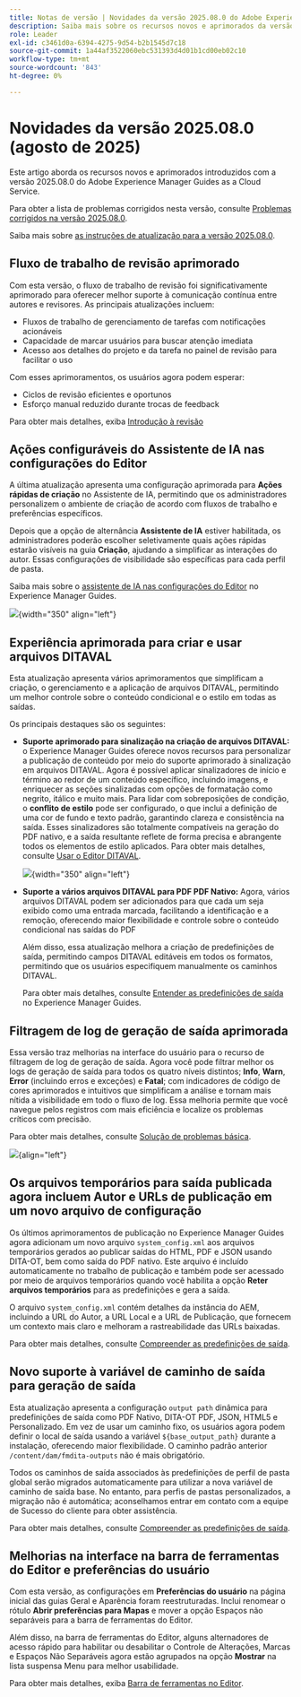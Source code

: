 ```yaml
---
title: Notas de versão | Novidades da versão 2025.08.0 do Adobe Experience Manager Guides
description: Saiba mais sobre os recursos novos e aprimorados da versão 2025.08.0 do Adobe Experience Manager Guides
role: Leader
exl-id: c3461d0a-6394-4275-9d54-b2b1545d7c18
source-git-commit: 1a44af3522060ebc531393d4d01b1cd00eb02c10
workflow-type: tm+mt
source-wordcount: '843'
ht-degree: 0%

---
```


# Novidades da versão 2025.08.0 (agosto de 2025)

Este artigo aborda os recursos novos e aprimorados introduzidos com a versão 2025.08.0 do Adobe Experience Manager Guides as a Cloud Service.

Para obter a lista de problemas corrigidos nesta versão, consulte [Problemas corrigidos na versão 2025.08.0](fixed-issues-2025-08-0.md).

Saiba mais sobre [as instruções de atualização para a versão 2025.08.0](../release-info/upgrade-instructions-2025-08-0.md).


## Fluxo de trabalho de revisão aprimorado

Com esta versão, o fluxo de trabalho de revisão foi significativamente aprimorado para oferecer melhor suporte à comunicação contínua entre autores e revisores. As principais atualizações incluem:

- Fluxos de trabalho de gerenciamento de tarefas com notificações acionáveis
- Capacidade de marcar usuários para buscar atenção imediata
- Acesso aos detalhes do projeto e da tarefa no painel de revisão para facilitar o uso

Com esses aprimoramentos, os usuários agora podem esperar:

- Ciclos de revisão eficientes e oportunos
- Esforço manual reduzido durante trocas de feedback

Para obter mais detalhes, exiba [Introdução à revisão](../user-guide/review.md)

## Ações configuráveis do Assistente de IA nas configurações do Editor

A última atualização apresenta uma configuração aprimorada para **Ações rápidas de criação** no Assistente de IA, permitindo que os administradores personalizem o ambiente de criação de acordo com fluxos de trabalho e preferências específicos.

Depois que a opção de alternância **Assistente de IA** estiver habilitada, os administradores poderão escolher seletivamente quais ações rápidas estarão visíveis na guia **Criação**, ajudando a simplificar as interações do autor. Essas configurações de visibilidade são específicas para cada perfil de pasta.

Saiba mais sobre o [assistente de IA nas configurações do Editor](../cs-install-guide/workspace-settings.md#general) no Experience Manager Guides.

![](assets/authoring-quick-actions.png){width="350" align="left"}


## Experiência aprimorada para criar e usar arquivos DITAVAL

Esta atualização apresenta vários aprimoramentos que simplificam a criação, o gerenciamento e a aplicação de arquivos DITAVAL, permitindo um melhor controle sobre o conteúdo condicional e o estilo em todas as saídas.

Os principais destaques são os seguintes:

- **Suporte aprimorado para sinalização na criação de arquivos DITAVAL:** o Experience Manager Guides oferece novos recursos para personalizar a publicação de conteúdo por meio do suporte aprimorado à sinalização em arquivos DITAVAL. Agora é possível aplicar sinalizadores de início e término ao redor de um conteúdo específico, incluindo imagens, e enriquecer as seções sinalizadas com opções de formatação como negrito, itálico e muito mais. Para lidar com sobreposições de condição, o **conflito de estilo** pode ser configurado, o que inclui a definição de uma cor de fundo e texto padrão, garantindo clareza e consistência na saída. Esses sinalizadores são totalmente compatíveis na geração do PDF nativo, e a saída resultante reflete de forma precisa e abrangente todos os elementos de estilo aplicados.
Para obter mais detalhes, consulte [Usar o Editor DITAVAL](../user-guide/ditaval-editor.md).

  ![](assets/ditaval-flag-style-new.png){width="350" align="left"}

- **Suporte a vários arquivos DITAVAL para PDF PDF Nativo:** Agora, vários arquivos DITAVAL podem ser adicionados para que cada um seja exibido como uma entrada marcada, facilitando a identificação e a remoção, oferecendo maior flexibilidade e controle sobre o conteúdo condicional nas saídas do PDF

  Além disso, essa atualização melhora a criação de predefinições de saída, permitindo campos DITAVAL editáveis em todos os formatos, permitindo que os usuários especifiquem manualmente os caminhos DITAVAL.

  Para obter mais detalhes, consulte [Entender as predefinições de saída](../user-guide/generate-output-understand-presets.md) no Experience Manager Guides.

## Filtragem de log de geração de saída aprimorada

Essa versão traz melhorias na interface do usuário para o recurso de filtragem de log de geração de saída. Agora você pode filtrar melhor os logs de geração de saída para todos os quatro níveis distintos; **Info**, **Warn**, **Error** (incluindo erros e exceções) e **Fatal**; com indicadores de código de cores aprimorados e intuitivos que simplificam a análise e tornam mais nítida a visibilidade em todo o fluxo de log. Essa melhoria permite que você navegue pelos registros com mais eficiência e localize os problemas críticos com precisão.

Para obter mais detalhes, consulte [Solução de problemas básica](../user-guide/generate-output-basic-troubleshooting.md).

![](./assets/log-file-new.png){align="left"}


## Os arquivos temporários para saída publicada agora incluem Autor e URLs de publicação em um novo arquivo de configuração

Os últimos aprimoramentos de publicação no Experience Manager Guides agora adicionam um novo arquivo `system_config.xml` aos arquivos temporários gerados ao publicar saídas do HTML, PDF e JSON usando DITA-OT, bem como saída do PDF nativo. Este arquivo é incluído automaticamente no trabalho de publicação e também pode ser acessado por meio de arquivos temporários quando você habilita a opção **Reter arquivos temporários** para as predefinições e gera a saída.

O arquivo `system_config.xml` contém detalhes da instância do AEM, incluindo a URL do Autor, a URL Local e a URL de Publicação, que fornecem um contexto mais claro e melhoram a rastreabilidade das URLs baixadas.

Para obter mais detalhes, consulte [Compreender as predefinições de saída](../user-guide/generate-output-understand-presets.md).

## Novo suporte à variável de caminho de saída para geração de saída

Esta atualização apresenta a configuração `output path` dinâmica para predefinições de saída como PDF Nativo, DITA-OT PDF, JSON, HTML5 e Personalizado. Em vez de usar um caminho fixo, os usuários agora podem definir o local de saída usando a variável `${base_output_path}` durante a instalação, oferecendo maior flexibilidade. O caminho padrão anterior `/content/dam/fmdita-outputs` não é mais obrigatório.

Todos os caminhos de saída associados às predefinições de perfil de pasta global serão migrados automaticamente para utilizar a nova variável de caminho de saída base. No entanto, para perfis de pastas personalizados, a migração não é automática; aconselhamos entrar em contato com a equipe de Sucesso do cliente para obter assistência.

Para obter mais detalhes, consulte [Compreender as predefinições de saída](../user-guide/generate-output-understand-presets.md).

## Melhorias na interface na barra de ferramentas do Editor e preferências do usuário

Com esta versão, as configurações em **Preferências do usuário** na página inicial das guias Geral e Aparência foram reestruturadas. Inclui renomear o rótulo **Abrir preferências para Mapas** e mover a opção Espaços não separáveis para a barra de ferramentas do Editor.

Além disso, na barra de ferramentas do Editor, alguns alternadores de acesso rápido para habilitar ou desabilitar o Controle de Alterações, Marcas e Espaços Não Separáveis agora estão agrupados na opção **Mostrar** na lista suspensa Menu para melhor usabilidade.

Para obter mais detalhes, exiba [Barra de ferramentas no Editor](../user-guide/web-editor-toolbar.md#menu-dropdown).
